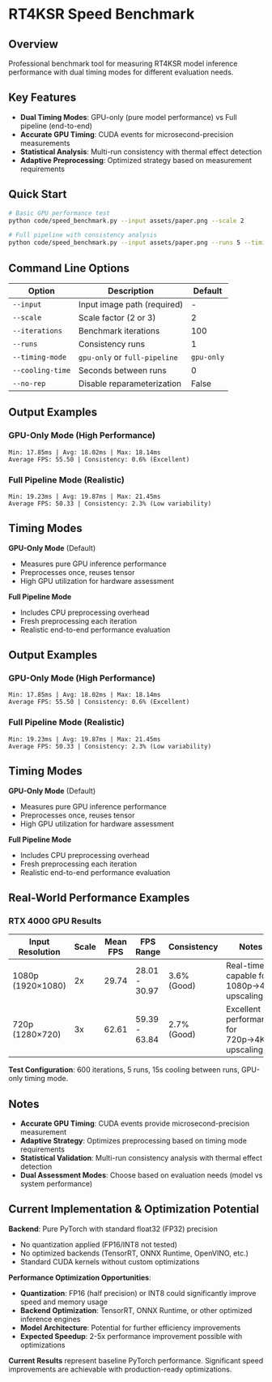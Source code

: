 # RT4KSR Speed Benchmark

## Overview
Professional benchmark tool for measuring RT4KSR model inference performance with dual timing modes for different evaluation needs.

## Key Features
- **Dual Timing Modes**: GPU-only (pure model performance) vs Full pipeline (end-to-end)
- **Accurate GPU Timing**: CUDA events for microsecond-precision measurements
- **Statistical Analysis**: Multi-run consistency with thermal effect detection
- **Adaptive Preprocessing**: Optimized strategy based on measurement requirements

## Quick Start

```bash
# Basic GPU performance test
python code/speed_benchmark.py --input assets/paper.png --scale 2

# Full pipeline with consistency analysis
python code/speed_benchmark.py --input assets/paper.png --runs 5 --timing-mode full-pipeline
```

## Command Line Options

| Option | Description | Default |
|--------|-------------|---------|
| `--input` | Input image path (required) | - |
| `--scale` | Scale factor (2 or 3) | 2 |
| `--iterations` | Benchmark iterations | 100 |
| `--runs` | Consistency runs | 1 |
| `--timing-mode` | `gpu-only` or `full-pipeline` | `gpu-only` |
| `--cooling-time` | Seconds between runs | 0 |
| `--no-rep` | Disable reparameterization | False |

## Output Examples

### GPU-Only Mode (High Performance)
```
Min: 17.85ms | Avg: 18.02ms | Max: 18.14ms
Average FPS: 55.50 | Consistency: 0.6% (Excellent)
```

### Full Pipeline Mode (Realistic)
```
Min: 19.23ms | Avg: 19.87ms | Max: 21.45ms
Average FPS: 50.33 | Consistency: 2.3% (Low variability)
```

## Timing Modes

**GPU-Only Mode** (Default)
- Measures pure GPU inference performance
- Preprocesses once, reuses tensor
- High GPU utilization for hardware assessment

**Full Pipeline Mode**
- Includes CPU preprocessing overhead
- Fresh preprocessing each iteration
- Realistic end-to-end performance evaluation

## Output Examples

### GPU-Only Mode (High Performance)
```
Min: 17.85ms | Avg: 18.02ms | Max: 18.14ms
Average FPS: 55.50 | Consistency: 0.6% (Excellent)
```

### Full Pipeline Mode (Realistic)
```
Min: 19.23ms | Avg: 19.87ms | Max: 21.45ms
Average FPS: 50.33 | Consistency: 2.3% (Low variability)
```

## Timing Modes

**GPU-Only Mode** (Default)
- Measures pure GPU inference performance
- Preprocesses once, reuses tensor
- High GPU utilization for hardware assessment

**Full Pipeline Mode**
- Includes CPU preprocessing overhead
- Fresh preprocessing each iteration
- Realistic end-to-end performance evaluation

## Real-World Performance Examples

### RTX 4000 GPU Results

| Input Resolution | Scale | Mean FPS | FPS Range | Consistency | Notes |
|------------------|-------|----------|-----------|-------------|-------|
| 1080p (1920×1080) | 2x | 29.74 | 28.01 - 30.97 | 3.6% (Good) | Real-time capable for 1080p→4K upscaling |
| 720p (1280×720) | 3x | 62.61 | 59.39 - 63.84 | 2.7% (Good) | Excellent performance for 720p→4K upscaling |

**Test Configuration**: 600 iterations, 5 runs, 15s cooling between runs, GPU-only timing mode.

## Notes

- **Accurate GPU Timing**: CUDA events provide microsecond-precision measurement
- **Adaptive Strategy**: Optimizes preprocessing based on timing mode requirements
- **Statistical Validation**: Multi-run consistency analysis with thermal effect detection
- **Dual Assessment Modes**: Choose based on evaluation needs (model vs system performance)

## Current Implementation & Optimization Potential

**Backend**: Pure PyTorch with standard float32 (FP32) precision
- No quantization applied (FP16/INT8 not tested)
- No optimized backends (TensorRT, ONNX Runtime, OpenVINO, etc.)
- Standard CUDA kernels without custom optimizations

**Performance Optimization Opportunities**:
- **Quantization**: FP16 (half precision) or INT8 could significantly improve speed and memory usage
- **Backend Optimization**: TensorRT, ONNX Runtime, or other optimized inference engines
- **Model Architecture**: Potential for further efficiency improvements
- **Expected Speedup**: 2-5x performance improvement possible with optimizations

**Current Results** represent baseline PyTorch performance. Significant speed improvements are achievable with production-ready optimizations.
